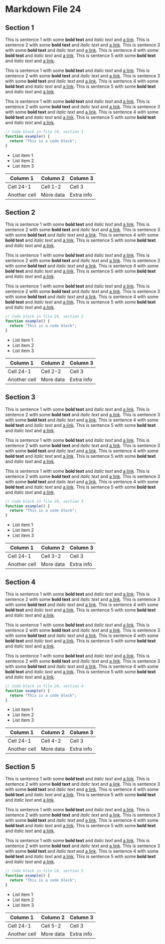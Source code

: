 # Markdown File 24


## Section 1

This is sentence 1 with some **bold text** and *italic text* and [a link](https://example.com/24/1/1/1). This is sentence 2 with some **bold text** and *italic text* and [a link](https://example.com/24/1/1/2). This is sentence 3 with some **bold text** and *italic text* and [a link](https://example.com/24/1/1/3). This is sentence 4 with some **bold text** and *italic text* and [a link](https://example.com/24/1/1/4). This is sentence 5 with some **bold text** and *italic text* and [a link](https://example.com/24/1/1/5). 

This is sentence 1 with some **bold text** and *italic text* and [a link](https://example.com/24/1/2/1). This is sentence 2 with some **bold text** and *italic text* and [a link](https://example.com/24/1/2/2). This is sentence 3 with some **bold text** and *italic text* and [a link](https://example.com/24/1/2/3). This is sentence 4 with some **bold text** and *italic text* and [a link](https://example.com/24/1/2/4). This is sentence 5 with some **bold text** and *italic text* and [a link](https://example.com/24/1/2/5). 

This is sentence 1 with some **bold text** and *italic text* and [a link](https://example.com/24/1/3/1). This is sentence 2 with some **bold text** and *italic text* and [a link](https://example.com/24/1/3/2). This is sentence 3 with some **bold text** and *italic text* and [a link](https://example.com/24/1/3/3). This is sentence 4 with some **bold text** and *italic text* and [a link](https://example.com/24/1/3/4). This is sentence 5 with some **bold text** and *italic text* and [a link](https://example.com/24/1/3/5). 

```javascript
// Code block in file 24, section 1
function example() {
  return "This is a code block";
}
```

- List item 1
- List item 2
- List item 3

| Column 1 | Column 2 | Column 3 |
| -------- | -------- | -------- |
| Cell 24-1 | Cell 1-2 | Cell 3 |
| Another cell | More data | Extra info |


## Section 2

This is sentence 1 with some **bold text** and *italic text* and [a link](https://example.com/24/2/1/1). This is sentence 2 with some **bold text** and *italic text* and [a link](https://example.com/24/2/1/2). This is sentence 3 with some **bold text** and *italic text* and [a link](https://example.com/24/2/1/3). This is sentence 4 with some **bold text** and *italic text* and [a link](https://example.com/24/2/1/4). This is sentence 5 with some **bold text** and *italic text* and [a link](https://example.com/24/2/1/5). 

This is sentence 1 with some **bold text** and *italic text* and [a link](https://example.com/24/2/2/1). This is sentence 2 with some **bold text** and *italic text* and [a link](https://example.com/24/2/2/2). This is sentence 3 with some **bold text** and *italic text* and [a link](https://example.com/24/2/2/3). This is sentence 4 with some **bold text** and *italic text* and [a link](https://example.com/24/2/2/4). This is sentence 5 with some **bold text** and *italic text* and [a link](https://example.com/24/2/2/5). 

This is sentence 1 with some **bold text** and *italic text* and [a link](https://example.com/24/2/3/1). This is sentence 2 with some **bold text** and *italic text* and [a link](https://example.com/24/2/3/2). This is sentence 3 with some **bold text** and *italic text* and [a link](https://example.com/24/2/3/3). This is sentence 4 with some **bold text** and *italic text* and [a link](https://example.com/24/2/3/4). This is sentence 5 with some **bold text** and *italic text* and [a link](https://example.com/24/2/3/5). 

```javascript
// Code block in file 24, section 2
function example() {
  return "This is a code block";
}
```

- List item 1
- List item 2
- List item 3

| Column 1 | Column 2 | Column 3 |
| -------- | -------- | -------- |
| Cell 24-1 | Cell 2-2 | Cell 3 |
| Another cell | More data | Extra info |


## Section 3

This is sentence 1 with some **bold text** and *italic text* and [a link](https://example.com/24/3/1/1). This is sentence 2 with some **bold text** and *italic text* and [a link](https://example.com/24/3/1/2). This is sentence 3 with some **bold text** and *italic text* and [a link](https://example.com/24/3/1/3). This is sentence 4 with some **bold text** and *italic text* and [a link](https://example.com/24/3/1/4). This is sentence 5 with some **bold text** and *italic text* and [a link](https://example.com/24/3/1/5). 

This is sentence 1 with some **bold text** and *italic text* and [a link](https://example.com/24/3/2/1). This is sentence 2 with some **bold text** and *italic text* and [a link](https://example.com/24/3/2/2). This is sentence 3 with some **bold text** and *italic text* and [a link](https://example.com/24/3/2/3). This is sentence 4 with some **bold text** and *italic text* and [a link](https://example.com/24/3/2/4). This is sentence 5 with some **bold text** and *italic text* and [a link](https://example.com/24/3/2/5). 

This is sentence 1 with some **bold text** and *italic text* and [a link](https://example.com/24/3/3/1). This is sentence 2 with some **bold text** and *italic text* and [a link](https://example.com/24/3/3/2). This is sentence 3 with some **bold text** and *italic text* and [a link](https://example.com/24/3/3/3). This is sentence 4 with some **bold text** and *italic text* and [a link](https://example.com/24/3/3/4). This is sentence 5 with some **bold text** and *italic text* and [a link](https://example.com/24/3/3/5). 

```javascript
// Code block in file 24, section 3
function example() {
  return "This is a code block";
}
```

- List item 1
- List item 2
- List item 3

| Column 1 | Column 2 | Column 3 |
| -------- | -------- | -------- |
| Cell 24-1 | Cell 3-2 | Cell 3 |
| Another cell | More data | Extra info |


## Section 4

This is sentence 1 with some **bold text** and *italic text* and [a link](https://example.com/24/4/1/1). This is sentence 2 with some **bold text** and *italic text* and [a link](https://example.com/24/4/1/2). This is sentence 3 with some **bold text** and *italic text* and [a link](https://example.com/24/4/1/3). This is sentence 4 with some **bold text** and *italic text* and [a link](https://example.com/24/4/1/4). This is sentence 5 with some **bold text** and *italic text* and [a link](https://example.com/24/4/1/5). 

This is sentence 1 with some **bold text** and *italic text* and [a link](https://example.com/24/4/2/1). This is sentence 2 with some **bold text** and *italic text* and [a link](https://example.com/24/4/2/2). This is sentence 3 with some **bold text** and *italic text* and [a link](https://example.com/24/4/2/3). This is sentence 4 with some **bold text** and *italic text* and [a link](https://example.com/24/4/2/4). This is sentence 5 with some **bold text** and *italic text* and [a link](https://example.com/24/4/2/5). 

This is sentence 1 with some **bold text** and *italic text* and [a link](https://example.com/24/4/3/1). This is sentence 2 with some **bold text** and *italic text* and [a link](https://example.com/24/4/3/2). This is sentence 3 with some **bold text** and *italic text* and [a link](https://example.com/24/4/3/3). This is sentence 4 with some **bold text** and *italic text* and [a link](https://example.com/24/4/3/4). This is sentence 5 with some **bold text** and *italic text* and [a link](https://example.com/24/4/3/5). 

```javascript
// Code block in file 24, section 4
function example() {
  return "This is a code block";
}
```

- List item 1
- List item 2
- List item 3

| Column 1 | Column 2 | Column 3 |
| -------- | -------- | -------- |
| Cell 24-1 | Cell 4-2 | Cell 3 |
| Another cell | More data | Extra info |


## Section 5

This is sentence 1 with some **bold text** and *italic text* and [a link](https://example.com/24/5/1/1). This is sentence 2 with some **bold text** and *italic text* and [a link](https://example.com/24/5/1/2). This is sentence 3 with some **bold text** and *italic text* and [a link](https://example.com/24/5/1/3). This is sentence 4 with some **bold text** and *italic text* and [a link](https://example.com/24/5/1/4). This is sentence 5 with some **bold text** and *italic text* and [a link](https://example.com/24/5/1/5). 

This is sentence 1 with some **bold text** and *italic text* and [a link](https://example.com/24/5/2/1). This is sentence 2 with some **bold text** and *italic text* and [a link](https://example.com/24/5/2/2). This is sentence 3 with some **bold text** and *italic text* and [a link](https://example.com/24/5/2/3). This is sentence 4 with some **bold text** and *italic text* and [a link](https://example.com/24/5/2/4). This is sentence 5 with some **bold text** and *italic text* and [a link](https://example.com/24/5/2/5). 

This is sentence 1 with some **bold text** and *italic text* and [a link](https://example.com/24/5/3/1). This is sentence 2 with some **bold text** and *italic text* and [a link](https://example.com/24/5/3/2). This is sentence 3 with some **bold text** and *italic text* and [a link](https://example.com/24/5/3/3). This is sentence 4 with some **bold text** and *italic text* and [a link](https://example.com/24/5/3/4). This is sentence 5 with some **bold text** and *italic text* and [a link](https://example.com/24/5/3/5). 

```javascript
// Code block in file 24, section 5
function example() {
  return "This is a code block";
}
```

- List item 1
- List item 2
- List item 3

| Column 1 | Column 2 | Column 3 |
| -------- | -------- | -------- |
| Cell 24-1 | Cell 5-2 | Cell 3 |
| Another cell | More data | Extra info |

